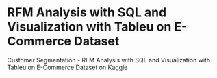 # RFM Analysis with SQL and Visualization with Tableu on E-Commerce Dataset
Customer Segmentation - RFM Analysis with SQL and Visualization with Tableu on E-Commerce Dataset on Kaggle
